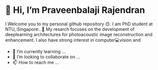 # :battery: Hi, I’m Praveenbalaji Rajendran
I Welcome you to my personal github repository :blush:. I am PhD student at NTU,:Singapore:. 🌱 My resarch focuses on the development of deeplearning architectures for photoacoustic image reconstruction and enhancement. I also have strong interest in computer:computer:vision and 

- 🌱 I’m currently learning ...
- 💞️ I’m looking to collaborate on ...
- 📫 How to reach me ...

<!---
R-P-B/R-P-B is a ✨ special ✨ repository because its `README.md` (this file) appears on your GitHub profile.
You can click the Preview link to take a look at your changes.
--->
